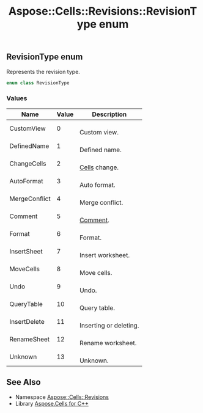 ﻿---
title: Aspose::Cells::Revisions::RevisionType enum
linktitle: RevisionType
second_title: Aspose.Cells for C++ API Reference
description: 'Aspose::Cells::Revisions::RevisionType enum. Represents the revision type in C++.'
type: docs
weight: 2000
url: /cpp/aspose.cells.revisions/revisiontype/
---
## RevisionType enum


Represents the revision type.

```cpp
enum class RevisionType
```

### Values

| Name | Value | Description |
| --- | --- | --- |
| CustomView | 0 | <br>Custom view. |
| DefinedName | 1 | <br>Defined name. |
| ChangeCells | 2 | <br>[Cells](../../aspose.cells/cells/) change. |
| AutoFormat | 3 | <br>Auto format. |
| MergeConflict | 4 | <br>Merge conflict. |
| Comment | 5 | <br>[Comment](../../aspose.cells/comment/). |
| Format | 6 | <br>Format. |
| InsertSheet | 7 | <br>Insert worksheet. |
| MoveCells | 8 | <br>Move cells. |
| Undo | 9 | <br>Undo. |
| QueryTable | 10 | <br>Query table. |
| InsertDelete | 11 | <br>Inserting or deleting. |
| RenameSheet | 12 | <br>Rename worksheet. |
| Unknown | 13 | <br>Unknown. |

## See Also

* Namespace [Aspose::Cells::Revisions](../)
* Library [Aspose.Cells for C++](../../)
